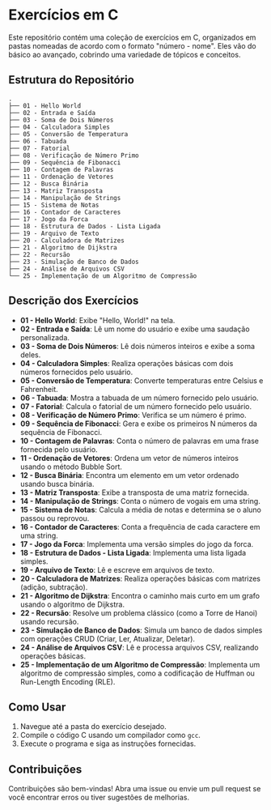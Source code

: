 
# Exercícios em C

Este repositório contém uma coleção de exercícios em C, organizados em pastas nomeadas de acordo com o formato "número - nome". Eles vão do básico ao avançado, cobrindo uma variedade de tópicos e conceitos.

## Estrutura do Repositório

```
.
├── 01 - Hello World
├── 02 - Entrada e Saída
├── 03 - Soma de Dois Números
├── 04 - Calculadora Simples
├── 05 - Conversão de Temperatura
├── 06 - Tabuada
├── 07 - Fatorial
├── 08 - Verificação de Número Primo
├── 09 - Sequência de Fibonacci
├── 10 - Contagem de Palavras
├── 11 - Ordenação de Vetores
├── 12 - Busca Binária
├── 13 - Matriz Transposta
├── 14 - Manipulação de Strings
├── 15 - Sistema de Notas
├── 16 - Contador de Caracteres
├── 17 - Jogo da Forca
├── 18 - Estrutura de Dados - Lista Ligada
├── 19 - Arquivo de Texto
├── 20 - Calculadora de Matrizes
├── 21 - Algoritmo de Dijkstra
├── 22 - Recursão
├── 23 - Simulação de Banco de Dados
├── 24 - Análise de Arquivos CSV
└── 25 - Implementação de um Algoritmo de Compressão
```

## Descrição dos Exercícios

- **01 - Hello World**: Exibe "Hello, World!" na tela.
- **02 - Entrada e Saída**: Lê um nome do usuário e exibe uma saudação personalizada.
- **03 - Soma de Dois Números**: Lê dois números inteiros e exibe a soma deles.
- **04 - Calculadora Simples**: Realiza operações básicas com dois números fornecidos pelo usuário.
- **05 - Conversão de Temperatura**: Converte temperaturas entre Celsius e Fahrenheit.
- **06 - Tabuada**: Mostra a tabuada de um número fornecido pelo usuário.
- **07 - Fatorial**: Calcula o fatorial de um número fornecido pelo usuário.
- **08 - Verificação de Número Primo**: Verifica se um número é primo.
- **09 - Sequência de Fibonacci**: Gera e exibe os primeiros N números da sequência de Fibonacci.
- **10 - Contagem de Palavras**: Conta o número de palavras em uma frase fornecida pelo usuário.
- **11 - Ordenação de Vetores**: Ordena um vetor de números inteiros usando o método Bubble Sort.
- **12 - Busca Binária**: Encontra um elemento em um vetor ordenado usando busca binária.
- **13 - Matriz Transposta**: Exibe a transposta de uma matriz fornecida.
- **14 - Manipulação de Strings**: Conta o número de vogais em uma string.
- **15 - Sistema de Notas**: Calcula a média de notas e determina se o aluno passou ou reprovou.
- **16 - Contador de Caracteres**: Conta a frequência de cada caractere em uma string.
- **17 - Jogo da Forca**: Implementa uma versão simples do jogo da forca.
- **18 - Estrutura de Dados - Lista Ligada**: Implementa uma lista ligada simples.
- **19 - Arquivo de Texto**: Lê e escreve em arquivos de texto.
- **20 - Calculadora de Matrizes**: Realiza operações básicas com matrizes (adição, subtração).
- **21 - Algoritmo de Dijkstra**: Encontra o caminho mais curto em um grafo usando o algoritmo de Dijkstra.
- **22 - Recursão**: Resolve um problema clássico (como a Torre de Hanoi) usando recursão.
- **23 - Simulação de Banco de Dados**: Simula um banco de dados simples com operações CRUD (Criar, Ler, Atualizar, Deletar).
- **24 - Análise de Arquivos CSV**: Lê e processa arquivos CSV, realizando operações básicas.
- **25 - Implementação de um Algoritmo de Compressão**: Implementa um algoritmo de compressão simples, como a codificação de Huffman ou Run-Length Encoding (RLE).

## Como Usar

1. Navegue até a pasta do exercício desejado.
2. Compile o código C usando um compilador como `gcc`.
3. Execute o programa e siga as instruções fornecidas.

## Contribuições

Contribuições são bem-vindas! Abra uma issue ou envie um pull request se você encontrar erros ou tiver sugestões de melhorias.

